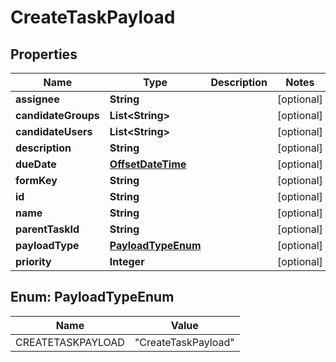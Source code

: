 # CreateTaskPayload

## Properties
Name | Type | Description | Notes
------------ | ------------- | ------------- | -------------
**assignee** | **String** |  |  [optional]
**candidateGroups** | **List&lt;String&gt;** |  |  [optional]
**candidateUsers** | **List&lt;String&gt;** |  |  [optional]
**description** | **String** |  |  [optional]
**dueDate** | [**OffsetDateTime**](OffsetDateTime.md) |  |  [optional]
**formKey** | **String** |  |  [optional]
**id** | **String** |  |  [optional]
**name** | **String** |  |  [optional]
**parentTaskId** | **String** |  |  [optional]
**payloadType** | [**PayloadTypeEnum**](#PayloadTypeEnum) |  |  [optional]
**priority** | **Integer** |  |  [optional]

<a name="PayloadTypeEnum"></a>
## Enum: PayloadTypeEnum
Name | Value
---- | -----
CREATETASKPAYLOAD | &quot;CreateTaskPayload&quot;

